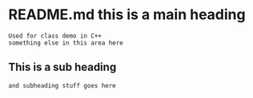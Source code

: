 # README.md this is a main heading #
    Used for class demo in C++
    something else in this area here
## This is a sub heading ##
    and subheading stuff goes here

